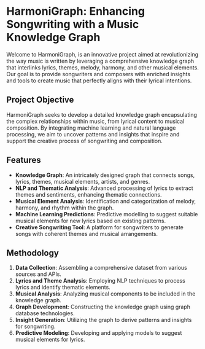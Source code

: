 # HarmoniGraph: Enhancing Songwriting with a Music Knowledge Graph

Welcome to HarmoniGraph, is an innovative project aimed at revolutionizing the way music is written by leveraging a comprehensive knowledge graph that interlinks lyrics, themes, melody, harmony, and other musical elements. Our goal is to provide songwriters and composers with enriched insights and tools to create music that perfectly aligns with their lyrical intentions.

## Project Objective

HarmoniGraph seeks to develop a detailed knowledge graph encapsulating the complex relationships within music, from lyrical content to musical composition. By integrating machine learning and natural language processing, we aim to uncover patterns and insights that inspire and support the creative process of songwriting and composition.

## Features

- **Knowledge Graph**: An intricately designed graph that connects songs, lyrics, themes, musical elements, artists, and genres.
- **NLP and Thematic Analysis**: Advanced processing of lyrics to extract themes and sentiments, enhancing thematic connections.
- **Musical Element Analysis**: Identification and categorization of melody, harmony, and rhythm within the graph.
- **Machine Learning Predictions**: Predictive modelling to suggest suitable musical elements for new lyrics based on existing patterns.
- **Creative Songwriting Tool**: A platform for songwriters to generate songs with coherent themes and musical arrangements.

## Methodology

1. **Data Collection**: Assembling a comprehensive dataset from various sources and APIs.
2. **Lyrics and Theme Analysis**: Employing NLP techniques to process lyrics and identify thematic elements.
3. **Musical Analysis**: Analyzing musical components to be included in the knowledge graph.
4. **Graph Development**: Constructing the knowledge graph using graph database technologies.
5. **Insight Generation**: Utilizing the graph to derive patterns and insights for songwriting.
6. **Predictive Modeling**: Developing and applying models to suggest musical elements for lyrics.

